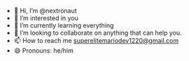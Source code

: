 - 👋 Hi, I’m @nextronaut
- 👀 I’m interested in you
- 🌱 I’m currently learning everything
- 💞️ I’m looking to collaborate on anything that can help you.
- 📫 How to reach me superelitemariodev1220@gmail.com
- 😄 Pronouns: he/him
